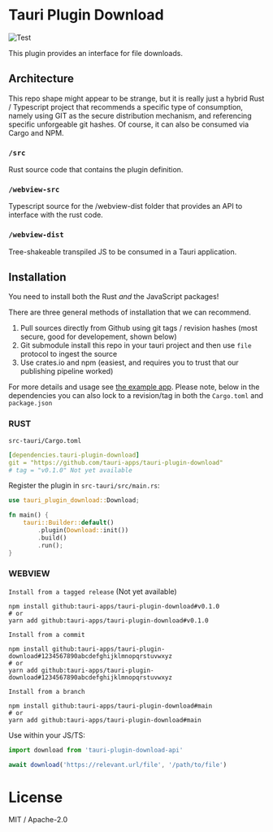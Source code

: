 # Tauri Plugin Download

![Test](https://github.com/tauri-apps/tauri-plugin-download/workflows/Test/badge.svg)

This plugin provides an interface for file downloads.

## Architecture

This repo shape might appear to be strange, but it is really just a hybrid Rust / Typescript project that recommends a specific type of consumption, namely using GIT as the secure distribution mechanism, and referencing specific unforgeable git hashes. Of course, it can also be consumed via Cargo and NPM.

### `/src`

Rust source code that contains the plugin definition.

### `/webview-src`

Typescript source for the /webview-dist folder that provides an API to interface with the rust code.

### `/webview-dist`

Tree-shakeable transpiled JS to be consumed in a Tauri application.

## Installation

You need to install both the Rust _and_ the JavaScript packages!

There are three general methods of installation that we can recommend.

1. Pull sources directly from Github using git tags / revision hashes (most secure, good for developement, shown below)
2. Git submodule install this repo in your tauri project and then use `file` protocol to ingest the source
3. Use crates.io and npm (easiest, and requires you to trust that our publishing pipeline worked)

For more details and usage see [the example app](examples/svelte-app). Please note, below in the dependencies you can also lock to a revision/tag in both the `Cargo.toml` and `package.json`

### RUST

`src-tauri/Cargo.toml`

```yaml
[dependencies.tauri-plugin-download]
git = "https://github.com/tauri-apps/tauri-plugin-download"
# tag = "v0.1.0" Not yet available
```

Register the plugin in `src-tauri/src/main.rs`:

```rust
use tauri_plugin_download::Download;

fn main() {
    tauri::Builder::default()
        .plugin(Download::init())
        .build()
        .run();
}
```

### WEBVIEW

`Install from a tagged release` (Not yet available)

```
npm install github:tauri-apps/tauri-plugin-download#v0.1.0
# or
yarn add github:tauri-apps/tauri-plugin-download#v0.1.0
```

`Install from a commit`

```
npm install github:tauri-apps/tauri-plugin-download#1234567890abcdefghijklmnopqrstuvwxyz
# or
yarn add github:tauri-apps/tauri-plugin-download#1234567890abcdefghijklmnopqrstuvwxyz
```

`Install from a branch`

```
npm install github:tauri-apps/tauri-plugin-download#main
# or
yarn add github:tauri-apps/tauri-plugin-download#main
```

Use within your JS/TS:

```ts
import download from 'tauri-plugin-download-api'

await download('https://relevant.url/file', '/path/to/file')
```

# License

MIT / Apache-2.0

